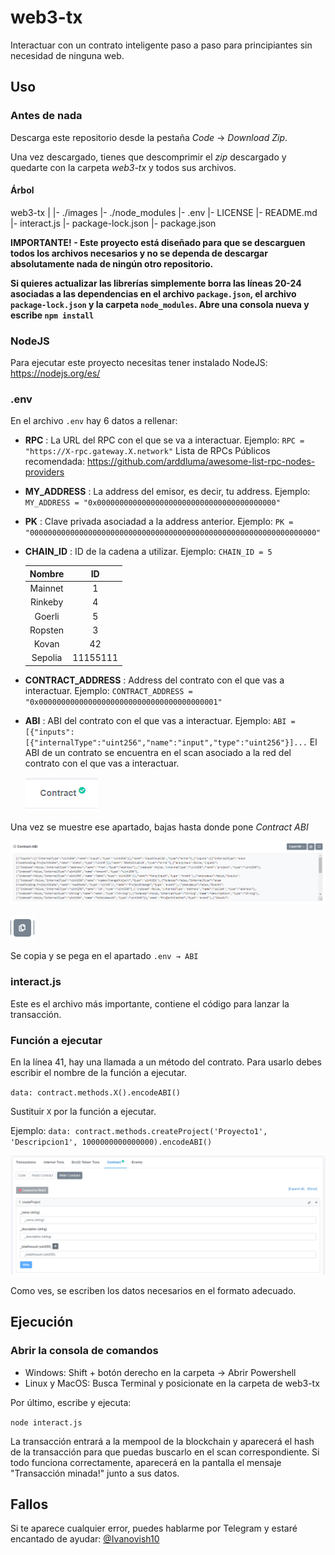 # web3-tx

Interactuar con un contrato inteligente paso a paso para principiantes sin necesidad de ninguna web.

## Uso

### Antes de nada

Descarga este repositorio desde la pestaña _Code_ → _Download Zip_.

Una vez descargado, tienes que descomprimir el _zip_ descargado y quedarte con la carpeta _web3-tx_ y todos sus archivos.

#### Árbol
web3-tx
|
|- ./images
|- ./node_modules
|- .env
|- LICENSE
|- README.md
|- interact.js
|- package-lock.json
|- package.json

**IMPORTANTE! - Este proyecto está diseñado para que se descarguen todos los archivos necesarios y no se dependa de descargar absolutamente nada de ningún otro repositorio.**

**Si quieres actualizar las librerías simplemente borra las líneas 20-24 asociadas a las dependencias en el archivo `package.json`, el archivo `package-lock.json` y la carpeta `node_modules`. Abre una consola nueva y escribe `npm install`**

### NodeJS

Para ejecutar este proyecto necesitas tener instalado NodeJS: https://nodejs.org/es/

### .env

En el archivo `.env` hay 6 datos a rellenar:

- **RPC** : La URL del RPC con el que se va a interactuar.
Ejemplo: `RPC = "https://X-rpc.gateway.X.network"`
Lista de RPCs Públicos recomendada: https://github.com/arddluma/awesome-list-rpc-nodes-providers

- **MY_ADDRESS** : La address del emisor, es decir, tu address.
Ejemplo: `MY_ADDRESS = "0x0000000000000000000000000000000000000000"`

- **PK** : Clave privada asociadad a la address anterior.
Ejemplo: `PK = "0000000000000000000000000000000000000000000000000000000000000000"`

- **CHAIN_ID** : ID de la cadena a utilizar.
Ejemplo: `CHAIN_ID = 5`

  | Nombre|ID|
  |:-----:|:--:|
  | Mainnet |1|
  | Rinkeby |4|
  | Goerli |5|
  | Ropsten |3|
  | Kovan |42|
  | Sepolia |11155111|

- **CONTRACT_ADDRESS** : Address del contrato con el que vas a interactuar.
Ejemplo: `CONTRACT_ADDRESS = "0x0000000000000000000000000000000000000001"`

- **ABI** : ABI del contrato con el que vas a interactuar.
Ejemplo: `ABI = [{"inputs":[{"internalType":"uint256","name":"input","type":"uint256"}]...`
El ABI de un contrato se encuentra en el scan asociado a la red del contrato con el que vas a interactuar.

  ![Pestanya Contrato](./images/pestanyacontrato.png)

Una vez se muestre ese apartado, bajas hasta donde pone _Contract ABI_

  ![ABI](./images/ABI.png)

  ![copyABI](./images/copyabi.png)

Se copia y se pega en el apartado `.env → ABI`

### interact.js

Este es el archivo más importante, contiene el código para lanzar la transacción.

### Función a ejecutar

En la línea 41, hay una llamada a un método del contrato. Para usarlo debes escribir el nombre de la función a ejecutar.

`data: contract.methods.X().encodeABI()`

Sustituir `X` por la función a ejecutar.

Ejemplo:
`data: contract.methods.createProject('Proyecto1', 'Descripcion1', 1000000000000000).encodeABI()`

  ![Funcion Contrato](./images/funcion.png)

Como ves, se escriben los datos necesarios en el formato adecuado.

## Ejecución

### Abrir la consola de comandos

- Windows: Shift + botón derecho en la carpeta → Abrir Powershell
- Linux y MacOS: Busca Terminal y posicionate en la carpeta de web3-tx 

Por último, escribe y ejecuta:

`node interact.js`

La transacción entrará a la mempool de la blockchain y aparecerá el hash de la transacción para que puedas buscarlo en el scan correspondiente.
Si todo funciona correctamente, aparecerá en la pantalla el mensaje "Transacción minada!" junto a sus datos.

## Fallos

Si te aparece cualquier error, puedes hablarme por Telegram y estaré encantado de ayudar: [@Ivanovish10](https://t.me/ivanovish10)
